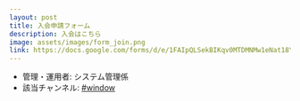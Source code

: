 ```yaml
---
layout: post
title: 入会申請フォーム
description: 入会はこちら
image: assets/images/form_join.png
link: https://docs.google.com/forms/d/e/1FAIpQLSekBIKqv0MTDMNMw1eNat18YENwYSwnTVck7sbiskIzYpIpwg/viewform?usp=sf_link
---
```


- 管理・運用者: システム管理係
- 該当チャンネル: [#window](https://sokon.slack.com/messages/C4PJ3DD0T/)